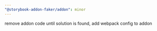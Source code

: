 ```yaml
---
"@storybook-addon-faker/addon": minor
---
```


remove addon code until solution is found, add webpack config to addon
